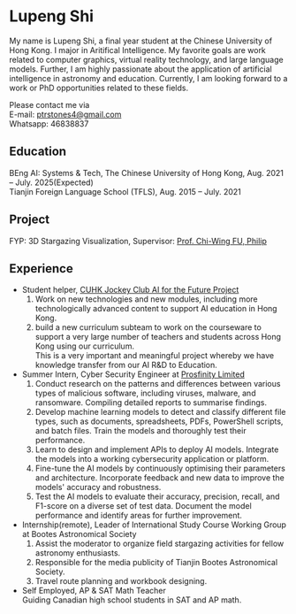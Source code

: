 # Lupeng Shi

My name is Lupeng Shi, a final year student at the Chinese University of Hong Kong. I major in Aritifical Intelligence. My favorite goals are work related to computer graphics, virtual reality technology, and large language models. Further, I am highly passionate about the application of artificial intelligence in astronomy and education. Currently, I am looking forward to a work or PhD opportunities related to these fields.

Please contact me via   
E-mail: ptrstones4@gmail.com  
Whatsapp: 46838837

## Education
BEng AI: Systems & Tech, The Chinese University of Hong Kong, Aug. 2021 – July. 2025(Expected)  
Tianjin Foreign Language School (TFLS), Aug. 2015 – July. 2021

## Project
FYP: 3D Stargazing Visualization, Supervisor: [Prof. Chi-Wing FU, Philip](https://www.cse.cuhk.edu.hk/~cwfu/)

## Experience

- Student helper, [CUHK Jockey Club AI for the Future Project](https://cuhkjc-aiforfuture.hk/index.php/en/ai-for-the-future/)  
  1. Work on new technologies and new modules, including more technologically advanced content to support AI education in Hong Kong.
  2. build a new curriculum subteam to work on the courseware to support a very large number of teachers and students across Hong Kong using our curriculum.  
  This is a very important and meaningful project whereby we have knowledge transfer from our AI R&D to Education.
- Summer Intern, Cyber Security Engineer at [Prosfinity Limited](https://prosfinity.com/)
  1. Conduct research on the patterns and differences between various types of malicious 
software, including viruses, malware, and ransomware. Compiling detailed reports to 
summarise findings.
  2. Develop machine learning models to detect and classify different file types, such as 
documents, spreadsheets, PDFs, PowerShell scripts, and batch files. Train the models and 
thoroughly test their performance.
  3. Learn to design and implement APIs to deploy AI models. Integrate the models into a 
working cybersecurity application or platform. 
  4. Fine-tune the AI models by continuously optimising their parameters and architecture. 
Incorporate feedback and new data to improve the models' accuracy and robustness. 
  5. Test the AI models to evaluate their accuracy, precision, recall, and F1-score on a diverse 
set of test data. Document the model performance and identify areas for further 
improvement.
- Internship(remote), Leader of International Study Course Working Group at Bootes Astronomical Society
  1. Assist the moderator to organize field stargazing activities for fellow astronomy enthusiasts.
  2. Responsible for the media publicity of Tianjin Bootes Astronomical Society.
  3. Travel route planning and workbook designing.
- Self Employed, AP & SAT Math Teacher  
   Guiding Canadian high school students in SAT and AP math.




